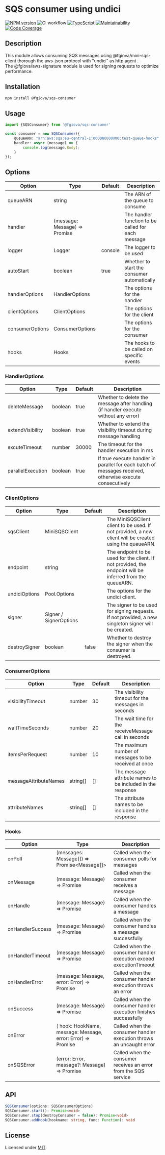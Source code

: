 # SQS consumer using undici

[![NPM version](https://img.shields.io/npm/v/@fgiova/sqs-consumer.svg?style=flat)](https://www.npmjs.com/package/@fgiova/sqs-consumer)
![CI workflow](https://github.com/fgiova/sqs-consumer/actions/workflows/node.js.yml/badge.svg)
[![TypeScript](https://img.shields.io/badge/%3C%2F%3E-TypeScript-%230074c1.svg)](http://www.typescriptlang.org/)
[![Maintainability](https://qlty.sh/gh/fgiova/projects/sqs-consumer/maintainability.svg)](https://qlty.sh/gh/fgiova/projects/sqs-consumer)
[![Code Coverage](https://qlty.sh/gh/fgiova/projects/sqs-consumer/coverage.svg)](https://qlty.sh/gh/fgiova/projects/sqs-consumer)

## Description
This module allows consuming SQS messages using @fgiova/mini-sqs-client thorough the aws-json protocol with "undici" as http agent .<br />
The @fgiova/aws-signature module is used for signing requests to optimize performance. <br />

## Installation
```bash
npm install @fgiova/sqs-consumer
```
## Usage

```typescript
import {SQSConsumer} from '@fgiova/sqs-consumer'

const consumer = new SQSConsumer({
    queueARN: "arn:aws:sqs:eu-central-1:000000000000:test-queue-hooks",
    handler: async (message) => {
        console.log(message.Body);
    }
});

```

## Options
| Option          | Type                                | Default | Description                                        |
|-----------------|-------------------------------------|---------|----------------------------------------------------|
| queueARN        | string                              |         | The ARN of the queue to consume                    |
| handler         | (message: Message) => Promise<void> |         | The handler function to be called for each message |
| logger          | Logger                              | console | The logger to be used                              |
| autoStart       | boolean                             | true    | Whether to start the consumer automatically        |
| handlerOptions  | HandlerOptions                      |         | The options for the handler                        |
| clientOptions   | ClientOptions                       |         | The options for the client                         |
| consumerOptions | ConsumerOptions                     |         | The options for the consumer                       |
| hooks           | Hooks                               |         | The hooks to be called on specific events          |

### HandlerOptions
| Option            | Type    | Default | Description                                                                                              |
|-------------------|---------|---------|----------------------------------------------------------------------------------------------------------|
| deleteMessage     | boolean | true    | Whether to delete the message after handling (if handler execute without any error)                      |
| extendVisibility  | boolean | true    | Whether to extend the visibility timeout during message handling                                         |
| excuteTimeout     | number  | 30000   | The timeout for the handler execution in ms                                                              |
| parallelExecution | boolean | true    | If true execute handler in parallel for each batch of messages received, otherwise execute consecutively |

### ClientOptions
| Option           | Type                   | Default | Description                                                                                               |
|------------------|------------------------|---------|-----------------------------------------------------------------------------------------------------------|
| sqsClient        | MiniSQSClient          |         | The MiniSQSClient client to be used. If not provided, a new client will be created using the queueARN.    |
| endpoint         | string                 |         | The endpoint to be used for the client. If not provided, the endpoint will be inferred from the queueARN. |
| undiciOptions    | Pool.Options           |         | The options for the undici client.                                                                        |
| signer           | Signer / SignerOptions |         | The signer to be used for signing requests. If not provided, a new singleton signer will be created.      |
| destroySigner    | boolean                | false   | Whether to destroy the signer when the consumer is destroyed.                                             |

### ConsumerOptions
| Option                | Type     | Default | Description                                                |
|-----------------------|----------|---------|------------------------------------------------------------|
| visibilityTimeout     | number   | 30      | The visibility timeout for the messages in seconds         |
| waitTimeSeconds       | number   | 20      | The wait time for the receiveMessage call in seconds       |
| itemsPerRequest       | number   | 10      | The maximum number of messages to be received at once      |
| messageAttributeNames | string[] | []      | The message attribute names to be included in the response |
| attributeNames        | string[] | []      | The attribute names to be included in the response         |

### Hooks
| Option           | Type                                                                  | Description                                                          |
|------------------|-----------------------------------------------------------------------|----------------------------------------------------------------------|
| onPoll           | (messages: Message[]) => Promise<Message[]>                           | Called when the consumer polls for messages                          |
| onMessage        | (message: Message) => Promise<Message>                                | Called when the consumer receives a message                          |
| onHandle         | (message: Message) => Promise<Message>                                | Called when the consumer handles a message                           |
| onHandlerSuccess | (message: Message) => Promise<Message>                                | Called when the consumer handles a message successfully              |
| onHandlerTimeout | (message: Message) => Promise<Message>                                | Called when the consumer handler execution exceed executionTimeout   |
| onHandlerError   | (message: Message, error: Error) => Promise<Boolean>                  | Called when the consumer handler execution throws an error           |
| onSuccess        | (message: Message) => Promise<Message>                                | Called when the consumer handler execution finishes successfully     |
| onError          | ( hook: HookName, message: Message, error: Error) => Promise<Boolean> | Called when the consumer handler execution throws an uncaught error  |
| onSQSError       | (error: Error, message?: Message) => Promise<void>                    | Called when the consumer receives an error from the SQS service      |

## API

```typescript
SQSConsumer(options: SQSConsumerOptions)
SQSConsumer.start(): Promise<void>
SQSConsumer.stop(destroyConsumer = false): Promise<void>
SQSConsumer.addHook(hookname: string, func: Function): void
```

## License
Licensed under [MIT](./LICENSE).
